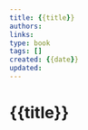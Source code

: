 ```yaml
---
title: {{title}}
authors: 
links: 
type: book
tags: [] 
created: {{date}}
updated:
---
```


# {{title}}